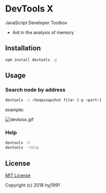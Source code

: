 # DevTools X

JavaScript Developer Toolbox

* Aid in the analysis of memory

## Installation

```bash
npm install devtoolx -g
```

## Usage

### Search node by address

```bash
devtoolx -s <heapsnapshot file> [-p <port>]
```

example:

![devtoox.gif](https://raw.githubusercontent.com/hyj1991/devtoolx/master/assets/devtoolx.gif)


### Help

```bash
devtoolx -h
devtoolx --help
```

## License

[MIT License](LICENSE)

Copyright (c) 2018 hyj1991